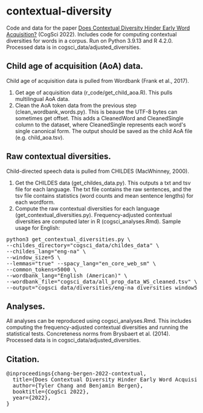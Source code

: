# contextual-diversity
Code and data for the paper [Does Contextual Diversity Hinder Early Word Acquisition?](https://tylerachang.github.io/paper_pdfs/cogsci_2022_contextual_diversity_word_acquisition.pdf) (CogSci 2022).
Includes code for computing contextual diversities for words in a corpus.
Run on Python 3.9.13 and R 4.2.0.
Processed data is in cogsci_data/adjusted_diversities.

## Child age of acquisition (AoA) data.
Child age of acquisition data is pulled from Wordbank (Frank et al., 2017).
1. Get age of acquisition data (r_code/get_child_aoa.R). This pulls multilingual AoA data.
2. Clean the AoA token data from the previous step (clean_wordbank_words.py).
This is beause the UTF-8 bytes can sometimes get offset.
This adds a CleanedWord and CleanedSingle column to the dataset, where CleanedSingle represents each word's single canonical form.
The output should be saved as the child AoA file (e.g. child_aoa.tsv).

## Raw contextual diversities.
Child-directed speech data is pulled from CHILDES (MacWhinney, 2000).
1. Get the CHILDES data (get_childes_data.py).
This outputs a txt and tsv file for each language.
The txt file contains the raw sentences, and the tsv file contains statistics (word counts and mean sentence lengths) for each wordform.
2. Compute the raw contextual diversities for each language (get_contextual_diversities.py).
Frequency-adjusted contextual diversities are computed later in R (cogsci_analyses.Rmd).
Sample usage for English:
<pre>
python3 get_contextual_diversities.py \
--childes_directory="cogsci_data/childes_data" \
--childes_lang="eng-na" \
--window_size=5 \
--lemmas="true" --spacy_lang="en_core_web_sm" \
--common_tokens=5000 \
--wordbank_lang="English (American)" \
--wordbank_file="cogsci_data/all_prop_data_WS_cleaned.tsv" \
--output="cogsci_data/diversities/eng-na_diversities_window5.txt"
</pre>

## Analyses.
All analyses can be reproduced using cogsci_analyses.Rmd.
This includes computing the frequency-adjusted contextual diversities and running the statistical tests.
Concreteness norms from Brysbaert et al. (2014).
Processed data is in cogsci_data/adjusted_diversities.

## Citation.
<pre>
@inproceedings{chang-bergen-2022-contextual,
  title={Does Contextual Diversity Hinder Early Word Acquisition?},
  author={Tyler Chang and Benjamin Bergen},
  booktitle={CogSci 2022},
  year={2022},
}
</pre>